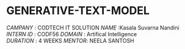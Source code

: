 # GENERATIVE-TEXT-MODEL
*CAMPANY* : CODTECH IT SOLUTION 
*NAME* :Kasala Suvarna Nandini  
*INTERN ID* : CODF56
*DOMAIN* : Artifical Intelligence  
*DURATION* : 4 WEEKS 
*MENTOR*: NEELA SANTOSH
